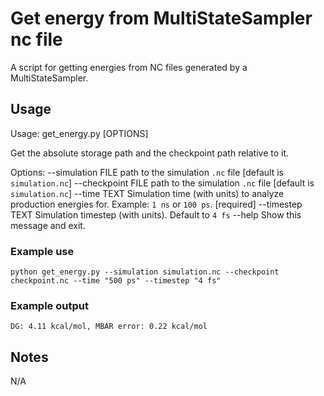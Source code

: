 # Get energy from MultiStateSampler nc file

A script for getting energies from NC files generated by a MultiStateSampler.

## Usage

Usage: get_energy.py [OPTIONS]

  Get the absolute storage path and the checkpoint path relative to it.

Options:
  --simulation FILE  path to the simulation `.nc` file [default is `simulation.nc`]
  --checkpoint FILE  path to the simulation `.nc` file [default is `simulation.nc`]
  --time TEXT        Simulation time (with units) to analyze production
                     energies for. Example: `1 ns` or `100 ps`.  [required]
  --timestep TEXT    Simulation timestep (with units). Default to `4 fs`
  --help             Show this message and exit.


### Example use

`python get_energy.py --simulation simulation.nc --checkpoint checkpoint.nc --time "500 ps" --timestep "4 fs"`

### Example output

```
DG: 4.11 kcal/mol, MBAR error: 0.22 kcal/mol
```


## Notes

N/A
